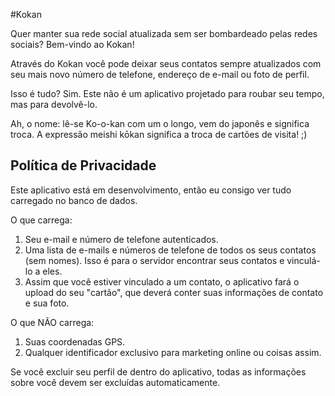 #Kokan

Quer manter sua rede social atualizada sem ser bombardeado pelas redes sociais? Bem-vindo ao Kokan!

Através do Kokan você pode deixar seus contatos sempre atualizados com seu mais novo número de telefone, endereço de e-mail ou foto de perfil.

Isso é tudo? Sim. Este não é um aplicativo projetado para roubar seu tempo, mas para devolvê-lo.

Ah, o nome: lê-se Ko-o-kan com um o longo, vem do japonês e significa troca. A expressão meishi kōkan significa a troca de cartões de visita!
;)

## Política de Privacidade

Este aplicativo está em desenvolvimento, então eu consigo ver tudo carregado no banco de dados.

O que carrega:
  1. Seu e-mail e número de telefone autenticados.
  2. Uma lista de e-mails e números de telefone de todos os seus contatos (sem nomes). Isso é para o servidor encontrar seus contatos e vinculá-lo a eles.
  3. Assim que você estiver vinculado a um contato, o aplicativo fará o upload do seu "cartão", que deverá conter suas informações de contato e sua foto.

O que NÃO carrega:
  1. Suas coordenadas GPS.
  2. Qualquer identificador exclusivo para marketing online ou coisas assim.

Se você excluir seu perfil de dentro do aplicativo, todas as informações sobre você devem ser excluídas automaticamente.

